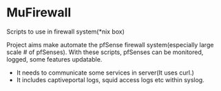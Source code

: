# MuFirewall
Scripts to use in firewall system(*nix box)

  Project aims make automate the pfSense firewall system(especially large scale # of pfSenses). With these scripts, pfSenses
can be monitored, logged, some features updatable.
  - It needs to communicate some services in server(It uses curl.) 
  - It includes captiveportal logs, squid access logs etc within syslog.


